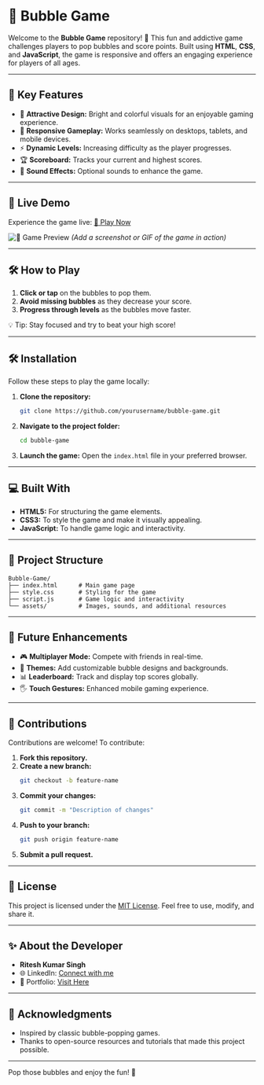# 🎈 Bubble Game

Welcome to the **Bubble Game** repository! 🌟 This fun and addictive game challenges players to pop bubbles and score points. Built using **HTML**, **CSS**, and **JavaScript**, the game is responsive and offers an engaging experience for players of all ages.

---

## 🌟 Key Features

- 🎨 **Attractive Design:** Bright and colorful visuals for an enjoyable gaming experience.
- 📱 **Responsive Gameplay:** Works seamlessly on desktops, tablets, and mobile devices.
- ⚡ **Dynamic Levels:** Increasing difficulty as the player progresses.
- 🏆 **Scoreboard:** Tracks your current and highest scores.
- 🎵 **Sound Effects:** Optional sounds to enhance the game.

---

## 🎥 Live Demo

Experience the game live: [🔗 Play Now](https://riteshsinghcs.github.io/Bubble-Game/)

![🎈 Game Preview](#) *(Add a screenshot or GIF of the game in action)*

---

## 🛠️ How to Play

1. **Click or tap** on the bubbles to pop them.
2. **Avoid missing bubbles** as they decrease your score.
3. **Progress through levels** as the bubbles move faster.

💡 Tip: Stay focused and try to beat your high score!

---

## 🛠️ Installation

Follow these steps to play the game locally:

1. **Clone the repository:**
   ```bash
   git clone https://github.com/yourusername/bubble-game.git
   ```

2. **Navigate to the project folder:**
   ```bash
   cd bubble-game
   ```

3. **Launch the game:**
   Open the `index.html` file in your preferred browser.

---

## 💻 Built With

- **HTML5:** For structuring the game elements.
- **CSS3:** To style the game and make it visually appealing.
- **JavaScript:** To handle game logic and interactivity.

---

## 📁 Project Structure

```
Bubble-Game/
├── index.html      # Main game page
├── style.css       # Styling for the game
├── script.js       # Game logic and interactivity
└── assets/         # Images, sounds, and additional resources
```

---

## 🚀 Future Enhancements

- 🎮 **Multiplayer Mode:** Compete with friends in real-time.
- 🎨 **Themes:** Add customizable bubble designs and backgrounds.
- 📊 **Leaderboard:** Track and display top scores globally.
- 🖐️ **Touch Gestures:** Enhanced mobile gaming experience.

---

## 🤝 Contributions

Contributions are welcome! To contribute:

1. **Fork this repository.**
2. **Create a new branch:**
   ```bash
   git checkout -b feature-name
   ```
3. **Commit your changes:**
   ```bash
   git commit -m "Description of changes"
   ```
4. **Push to your branch:**
   ```bash
   git push origin feature-name
   ```
5. **Submit a pull request.**

---

## 📜 License

This project is licensed under the [MIT License](LICENSE). Feel free to use, modify, and share it.

---

## ✨ About the Developer

- **Ritesh Kumar Singh**
- 🌐 LinkedIn: [Connect with me](#)
- 🌟 Portfolio: [Visit Here](#)

---

## 🙌 Acknowledgments

- Inspired by classic bubble-popping games.
- Thanks to open-source resources and tutorials that made this project possible.

---

Pop those bubbles and enjoy the fun! 🎈

